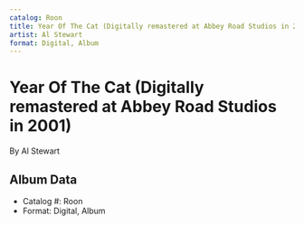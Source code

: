 ```yaml
---
catalog: Roon
title: Year Of The Cat (Digitally remastered at Abbey Road Studios in 2001)
artist: Al Stewart
format: Digital, Album
---
```


# Year Of The Cat (Digitally remastered at Abbey Road Studios in 2001)

By Al Stewart

## Album Data

- Catalog #: Roon
- Format: Digital, Album

